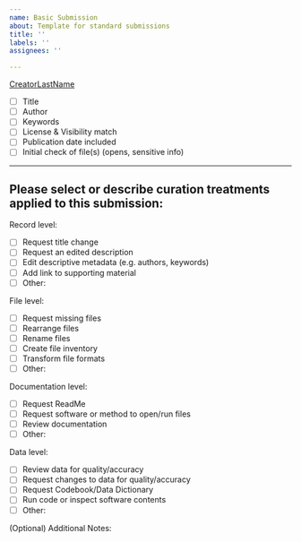 ```yaml
---
name: Basic Submission
about: Template for standard submissions
title: ''
labels: ''
assignees: ''

---
```


[CreatorLastName](URL)

- [ ] Title
- [ ] Author
- [ ] Keywords
- [ ] License & Visibility match
- [ ] Publication date included
- [ ] Initial check of file(s) (opens, sensitive info)
-----------------------------------

## Please select or describe curation treatments applied to this submission: 

Record level:
- [ ] Request title change
- [ ] Request an edited description
- [ ] Edit descriptive metadata (e.g. authors, keywords)
- [ ] Add link to supporting material
- [ ]  Other:

File level:
- [ ] Request missing files
- [ ] Rearrange files
- [ ] Rename files
- [ ] Create file inventory
- [ ] Transform file formats
- [ ] Other:

Documentation level:
- [ ] Request ReadMe
- [ ] Request software or method to open/run files
- [ ] Review documentation
- [ ] Other:

Data level:
- [ ] Review data for quality/accuracy
- [ ] Request changes to data for quality/accuracy
- [ ] Request Codebook/Data Dictionary
- [ ] Run code or inspect software contents
- [ ] Other:

(Optional) Additional Notes:
